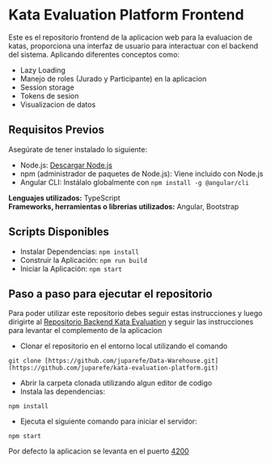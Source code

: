 # Kata Evaluation Platform Frontend

Este es el repositorio frontend de la aplicacion web para la evaluacion de katas, proporciona una interfaz de usuario para interactuar con el backend del sistema. Aplicando diferentes conceptos como:
* Lazy Loading
* Manejo de roles (Jurado y Participante) en la aplicacion
* Session storage
* Tokens de sesion
* Visualizacion de datos

## Requisitos Previos

Asegúrate de tener instalado lo siguiente:

- Node.js: [Descargar Node.js](https://nodejs.org/)
- npm (administrador de paquetes de Node.js): Viene incluido con Node.js
- Angular CLI: Instálalo globalmente con `npm install -g @angular/cli`

**Lenguajes utilizados:** TypeScript  
**Frameworks, herramientas o librerias utilizados:** Angular, Bootstrap

## Scripts Disponibles
* Instalar Dependencias: `npm install`
* Construir la Aplicación: `npm run build`
* Iniciar la Aplicación: `npm start`

## Paso a paso para ejecutar el repositorio
Para poder utilizar este repositorio debes seguir estas instrucciones y luego dirigirte al [Repositorio Backend Kata Evaluation]([https://github.com/juparefe/Data-Warehouse-Server](https://github.com/juparefe/kata-evaluation-platform-backend)) y seguir las instrucciones para levantar el complemento de la aplicacion
* Clonar el repositorio en el entorno local utilizando el comando 
```
git clone [https://github.com/juparefe/Data-Warehouse.git](https://github.com/juparefe/kata-evaluation-platform.git)
```
* Abrir la carpeta clonada utilizando algun editor de codigo
* Instala las dependencias:
```
npm install
```
* Ejecuta el siguiente comando para iniciar el servidor:
```
npm start
```
Por defecto la aplicacion se levanta en el puerto [4200](http://localhost:4200/)
